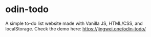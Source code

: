 # odin-todo
A simple to-do list website made with Vanilla JS, HTML/CSS, and localStorage. Check the demo here: https://jingwei.one/odin-todo/